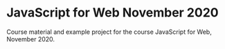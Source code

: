 # JavaScript for Web November 2020

Course material and example project for the course JavaScript for Web, November 2020.
